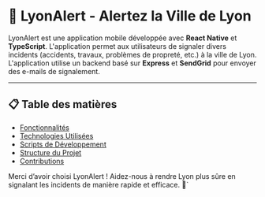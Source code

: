 # 🚨 LyonAlert - Alertez la Ville de Lyon

LyonAlert est une application mobile développée avec **React Native** et **TypeScript**. L'application permet aux utilisateurs de signaler divers incidents (accidents, travaux, problèmes de propreté, etc.) à la ville de Lyon. L'application utilise un backend basé sur **Express** et **SendGrid** pour envoyer des e-mails de signalement.

---

## 📋 Table des matières

- [Fonctionnalités](./documentation/fonctionality.md)
- [Technologies Utilisées](./documentation/technologies-used.md)
- [Scripts de Développement](./documentation/development-scripts.md)
- [Structure du Projet](./documentation/structure.md)
- [Contributions](./documentation/contribution.md)

Merci d’avoir choisi LyonAlert ! Aidez-nous à rendre Lyon plus sûre en signalant les incidents de manière rapide et efficace. 🚀`
